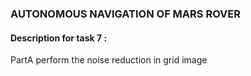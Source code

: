 <h3>AUTONOMOUS NAVIGATION OF MARS ROVER</h3>

<h4>Description for task 7 :</h4>
<p>PartA perform the noise reduction in grid image</p>
